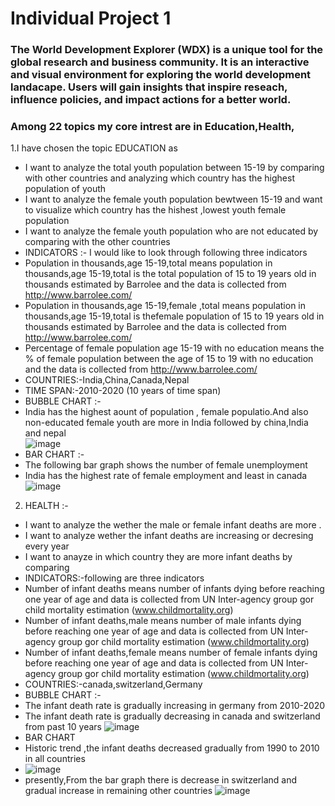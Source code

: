 # Individual Project 1
### The World Development Explorer (WDX) is a unique tool for the global research and business community. It is an interactive and visual environment for exploring the world development landacape. Users will gain insights that inspire reseach, influence policies, and impact actions for a better world.
### Among 22 topics my core intrest are in  Education,Health, 
1.I have chosen the topic EDUCATION as 
- I want to analyze the total youth population between 15-19 by comparing with other countries and analyzing which country has the highest population of youth 
- I want to analyze the female youth population bewtween 15-19 and want to visualize which country has the hishest ,lowest youth female population
- I want to analyze the female youth population who are not educated by comparing with the other countries   
- INDICATORS :- I would like to look through following three indicators
- Population in thousands,age 15-19,total means population in thousands,age 15-19,total is the total population of 15 to 19 years old in thousands estimated by Barrolee and the data is collected from http://www.barrolee.com/
- Population in thousands,age 15-19,female ,total means population in thousands,age 15-19,total is thefemale population of 15 to 19 years old in thousands estimated by Barrolee and the data is collected from http://www.barrolee.com/
- Percentage of female population age 15-19 with no education means the % of female population between the age of 15 to 19 with no education and the data is collected from http://www.barrolee.com/
- COUNTRIES:-India,China,Canada,Nepal
- TIME SPAN:-2010-2020 (10 years of time span)
- BUBBLE CHART :-
- India has the highest aount of population , female populatio.And also non-educated female youth are more in India followed by china,India and nepal  
  ![image](https://user-images.githubusercontent.com/37033871/112851222-c4f81500-9078-11eb-95b8-906e18af516f.png)
- BAR CHART :- 
- The following bar graph shows the number of female unemployment 
- India has the highest rate of female employment and least in canada 
  ![image](https://user-images.githubusercontent.com/37033871/112851527-10aabe80-9079-11eb-877c-f974125ba617.png)

  
2. HEALTH :- 
- I want to analyze the wether the male or female infant deaths are more .
- I want to analyze wether the infant deaths are increasing or decresing every year 
- I want to anayze in which country they are more infant deaths by comparing 
- INDICATORS:-following are three indicators 
- Number of infant deaths means number of infants dying before reaching one year of age and data is collected from UN Inter-agency group gor child mortality estimation         (www.childmortality.org)
- Number of infant deaths,male means number of male infants dying before reaching one year of age and data is collected from UN Inter-agency group gor child mortality           estimation   (www.childmortality.org)
- Number of infant deaths,female means number of female infants dying before reaching one year of age and data is collected from UN Inter-agency group gor child mortality       estimation   (www.childmortality.org)
- COUNTRIES:-canada,switzerland,Germany
 - BUBBLE CHART :-
 - The infant death rate is gradually increasing in germany from 2010-2020 
 - The infant death rate is gradually decreasing in canada and switzerland from past 10 years 
   ![image](https://user-images.githubusercontent.com/37033871/112853695-1dc8ad00-907b-11eb-8673-ab87e0222c80.png)
- BAR CHART 
- Historic trend ,the infant deaths decreased gradually from 1990 to 2010 in all countries 
- ![image](https://user-images.githubusercontent.com/37033871/112855254-a4ca5500-907c-11eb-9bb0-31ae19b99dc6.png)
- presently,From the bar graph there is decrease in switzerland and gradual increase in remaining other countries 
   ![image](https://user-images.githubusercontent.com/37033871/112855391-be6b9c80-907c-11eb-81bd-b5d61699ab97.png)



   







  




